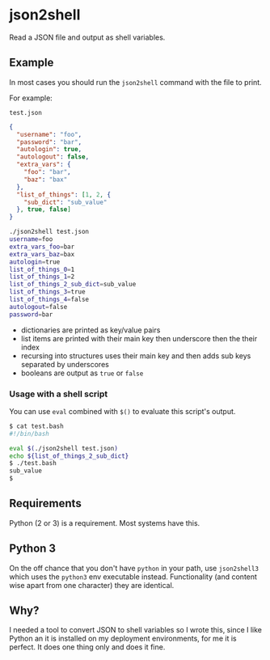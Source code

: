 # json2shell
Read a JSON file and output as shell variables.

## Example

In most cases you should run the `json2shell` command with the file to print.

For example:

`test.json`

```json 
{
  "username": "foo",
  "password": "bar",
  "autologin": true,
  "autologout": false,
  "extra_vars": {
    "foo": "bar",
    "baz": "bax"
  },
  "list_of_things": [1, 2, {
    "sub_dict": "sub_value"
  }, true, false]
}

```

```bash
./json2shell test.json
username=foo
extra_vars_foo=bar
extra_vars_baz=bax
autologin=true
list_of_things_0=1
list_of_things_1=2
list_of_things_2_sub_dict=sub_value
list_of_things_3=true
list_of_things_4=false
autologout=false
password=bar
```
- dictionaries are printed as key/value pairs
- list items are printed with their main key then underscore then the their index
- recursing into structures uses their main key and then adds sub keys separated by underscores
- booleans are output as `true` or `false`

### Usage with a shell script

You can use `eval` combined with `$()` to evaluate this script's output.

```bash
$ cat test.bash
#!/bin/bash

eval $(./json2shell test.json)
echo ${list_of_things_2_sub_dict}
$ ./test.bash  
sub_value
$
```


## Requirements

Python (2 or 3) is a requirement. Most systems have this.

## Python 3

On the off chance that you don't have `python` in your path, use `json2shell3` which uses the `python3` env executable
instead. Functionality (and content wise apart from one character) they are identical.

## Why?

I needed a tool to convert JSON to shell variables so I wrote this, since I like Python an it is installed on my 
deployment environments, for me it is perfect. It does one thing only and does it fine.